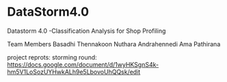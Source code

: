 # DataStorm4.0
Datastorm 4.0 -Classification Analysis for Shop Profiling




Team Members
      Basadhi Thennakoon
	    Nuthara Andrahennedi
	    Ama Pathirana
      
      
project reprots: 
  storming round: https://docs.google.com/document/d/1wyHKSgnS4k-hm5V1LoSozUYHwkALh9e5LbovoUhQQsk/edit
